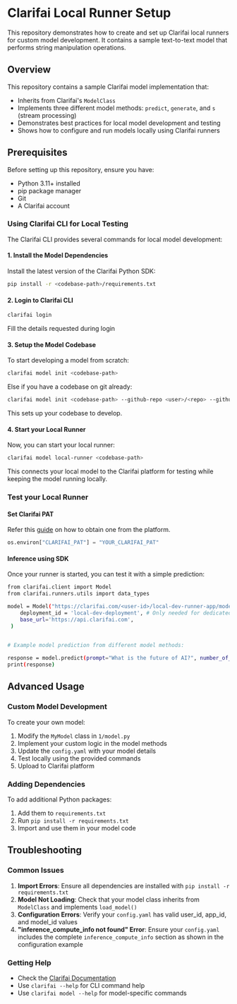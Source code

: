 # Clarifai Local Runner Setup

This repository demonstrates how to create and set up Clarifai local runners for custom model development. It contains a sample text-to-text model that performs string manipulation operations.

## Overview

This repository contains a sample Clarifai model implementation that:
- Inherits from Clarifai's `ModelClass`
- Implements three different model methods: `predict`, `generate`, and `s` (stream processing)
- Demonstrates best practices for local model development and testing
- Shows how to configure and run models locally using Clarifai runners

## Prerequisites

Before setting up this repository, ensure you have:
- Python 3.11+ installed
- pip package manager
- Git
- A Clarifai account

### Using Clarifai CLI for Local Testing

The Clarifai CLI provides several commands for local model development:

#### 1. Install the Model Dependencies

Install the latest version of the Clarifai Python SDK:

```bash
pip install -r <codebase-path>/requirements.txt
```


#### 2. Login to Clarifai CLI

```bash
clarifai login
```

Fill the details requested during login


#### 3. Setup the Model Codebase

To start developing a model from scratch:

```bash
clarifai model init <codebase-path>
```

Else if you have a codebase on git already:

```bash
clarifai model init <codebase-path> --github-repo <user>/<repo> --github-pat <github-token>
```

This sets up your codebase to develop.


#### 4. Start your Local Runner

Now, you can start your local runner:

```bash
clarifai model local-runner <codebase-path>
```

This connects your local model to the Clarifai platform for testing while keeping the model running locally.



### Test your Local Runner

#### Set Clarifai PAT
Refer this [guide](https://docs.clarifai.com/control/authentication/pat/#how-to-create-a-pat-on-the-platform) on how to obtain one from the platform.
```python
os.environ["CLARIFAI_PAT"] = "YOUR_CLARIFAI_PAT"
```

#### Inference using SDK
Once your runner is started, you can test it with a simple prediction:

```bash
from clarifai.client import Model
from clarifai.runners.utils import data_types

model = Model("https://clarifai.com/<user-id>/local-dev-runner-app/models/local-dev-model",
    deployment_id = 'local-dev-deployment', # Only needed for dedicated deployed models
    base_url='https://api.clarifai.com',
 )

    
# Example model prediction from different model methods: 

response = model.predict(prompt="What is the future of AI?", number_of_letters=3)
print(response)
```



## Advanced Usage

### Custom Model Development
To create your own model:
1. Modify the `MyModel` class in `1/model.py`
2. Implement your custom logic in the model methods
3. Update the `config.yaml` with your model details
4. Test locally using the provided commands
5. Upload to Clarifai platform

### Adding Dependencies
To add additional Python packages:
1. Add them to `requirements.txt`
2. Run `pip install -r requirements.txt`
3. Import and use them in your model code

## Troubleshooting

### Common Issues

1. **Import Errors**: Ensure all dependencies are installed with `pip install -r requirements.txt`
2. **Model Not Loading**: Check that your model class inherits from `ModelClass` and implements `load_model()`
3. **Configuration Errors**: Verify your `config.yaml` has valid user_id, app_id, and model_id values
4. **"inference_compute_info not found" Error**: Ensure your `config.yaml` includes the complete `inference_compute_info` section as shown in the configuration example

### Getting Help
- Check the [Clarifai Documentation](https://docs.clarifai.com/)
- Use `clarifai --help` for CLI command help
- Use `clarifai model --help` for model-specific commands
